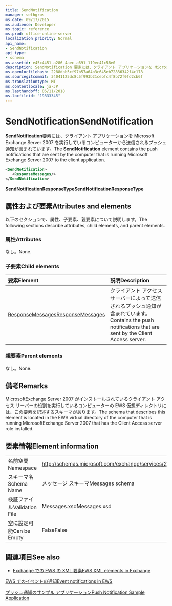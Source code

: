 ```yaml
---
title: SendNotification
manager: sethgros
ms.date: 09/17/2015
ms.audience: Developer
ms.topic: reference
ms.prod: office-online-server
localization_priority: Normal
api_name:
- SendNotification
api_type:
- schema
ms.assetid: e45c4451-a286-4aec-a691-119ec41c58e0
description: SendNotification 要素には、クライアント アプリケーションを Microsoft Exchange Server 2007 を実行しているコンピューターから送信されるプッシュ通知が含まれています。
ms.openlocfilehash: 2288dbb5cf97b57a64b3c645eb72836342f4c178
ms.sourcegitcommit: 34041125dc8c5f993b21cebfc4f8b72f0fd2cb6f
ms.translationtype: MT
ms.contentlocale: ja-JP
ms.lasthandoff: 06/11/2018
ms.locfileid: "19833345"
---
```

# <a name="sendnotification"></a><span data-ttu-id="7bda7-103">SendNotification</span><span class="sxs-lookup"><span data-stu-id="7bda7-103">SendNotification</span></span>

<span data-ttu-id="7bda7-104">**SendNotification**要素には、クライアント アプリケーションを Microsoft Exchange Server 2007 を実行しているコンピューターから送信されるプッシュ通知が含まれています。</span><span class="sxs-lookup"><span data-stu-id="7bda7-104">The **SendNotification** element contains the push notifications that are sent by the computer that is running Microsoft Exchange Server 2007 to the client application.</span></span> 
  
```xml
<SendNotification>
   <ResponseMessages/>
</SendNotification>
```

 <span data-ttu-id="7bda7-105">**SendNotificationResponseType**</span><span class="sxs-lookup"><span data-stu-id="7bda7-105">**SendNotificationResponseType**</span></span>
## <a name="attributes-and-elements"></a><span data-ttu-id="7bda7-106">属性および要素</span><span class="sxs-lookup"><span data-stu-id="7bda7-106">Attributes and elements</span></span>

<span data-ttu-id="7bda7-107">以下のセクションで、属性、子要素、親要素について説明します。</span><span class="sxs-lookup"><span data-stu-id="7bda7-107">The following sections describe attributes, child elements, and parent elements.</span></span>
  
### <a name="attributes"></a><span data-ttu-id="7bda7-108">属性</span><span class="sxs-lookup"><span data-stu-id="7bda7-108">Attributes</span></span>

<span data-ttu-id="7bda7-109">なし。</span><span class="sxs-lookup"><span data-stu-id="7bda7-109">None.</span></span>
  
### <a name="child-elements"></a><span data-ttu-id="7bda7-110">子要素</span><span class="sxs-lookup"><span data-stu-id="7bda7-110">Child elements</span></span>

|<span data-ttu-id="7bda7-111">**要素**</span><span class="sxs-lookup"><span data-stu-id="7bda7-111">**Element**</span></span>|<span data-ttu-id="7bda7-112">**説明**</span><span class="sxs-lookup"><span data-stu-id="7bda7-112">**Description**</span></span>|
|:-----|:-----|
|[<span data-ttu-id="7bda7-113">ResponseMessages</span><span class="sxs-lookup"><span data-stu-id="7bda7-113">ResponseMessages</span></span>](responsemessages.md) <br/> |<span data-ttu-id="7bda7-114">クライアント アクセス サーバーによって送信されるプッシュ通知が含まれています。</span><span class="sxs-lookup"><span data-stu-id="7bda7-114">Contains the push notifications that are sent by the Client Access server.</span></span>  <br/> |
   
### <a name="parent-elements"></a><span data-ttu-id="7bda7-115">親要素</span><span class="sxs-lookup"><span data-stu-id="7bda7-115">Parent elements</span></span>

<span data-ttu-id="7bda7-116">なし。</span><span class="sxs-lookup"><span data-stu-id="7bda7-116">None.</span></span>
  
## <a name="remarks"></a><span data-ttu-id="7bda7-117">備考</span><span class="sxs-lookup"><span data-stu-id="7bda7-117">Remarks</span></span>

<span data-ttu-id="7bda7-118">MicrosoftExchange Server 2007 がインストールされているクライアント アクセス サーバーの役割を実行しているコンピューターの EWS 仮想ディレクトリには、この要素を記述するスキーマがあります。</span><span class="sxs-lookup"><span data-stu-id="7bda7-118">The schema that describes this element is located in the EWS virtual directory of the computer that is running MicrosoftExchange Server 2007 that has the Client Access server role installed.</span></span>
  
## <a name="element-information"></a><span data-ttu-id="7bda7-119">要素情報</span><span class="sxs-lookup"><span data-stu-id="7bda7-119">Element information</span></span>

|||
|:-----|:-----|
|<span data-ttu-id="7bda7-120">名前空間</span><span class="sxs-lookup"><span data-stu-id="7bda7-120">Namespace</span></span>  <br/> |http://schemas.microsoft.com/exchange/services/2006/messages  <br/> |
|<span data-ttu-id="7bda7-121">スキーマ名</span><span class="sxs-lookup"><span data-stu-id="7bda7-121">Schema Name</span></span>  <br/> |<span data-ttu-id="7bda7-122">メッセージ スキーマ</span><span class="sxs-lookup"><span data-stu-id="7bda7-122">Messages schema</span></span>  <br/> |
|<span data-ttu-id="7bda7-123">検証ファイル</span><span class="sxs-lookup"><span data-stu-id="7bda7-123">Validation File</span></span>  <br/> |<span data-ttu-id="7bda7-124">Messages.xsd</span><span class="sxs-lookup"><span data-stu-id="7bda7-124">Messages.xsd</span></span>  <br/> |
|<span data-ttu-id="7bda7-125">空に設定可能</span><span class="sxs-lookup"><span data-stu-id="7bda7-125">Can be Empty</span></span>  <br/> |<span data-ttu-id="7bda7-126">False</span><span class="sxs-lookup"><span data-stu-id="7bda7-126">False</span></span>  <br/> |
   
## <a name="see-also"></a><span data-ttu-id="7bda7-127">関連項目</span><span class="sxs-lookup"><span data-stu-id="7bda7-127">See also</span></span>



- [<span data-ttu-id="7bda7-128">Exchange での EWS の XML 要素</span><span class="sxs-lookup"><span data-stu-id="7bda7-128">EWS XML elements in Exchange</span></span>](ews-xml-elements-in-exchange.md)


[<span data-ttu-id="7bda7-129">EWS でのイベントの通知</span><span class="sxs-lookup"><span data-stu-id="7bda7-129">Event notifications in EWS</span></span>](http://msdn.microsoft.com/library/4fd4b351-d35c-4ccc-9ed9-878932ab9d50%28Office.15%29.aspx)
  
[<span data-ttu-id="7bda7-130">プッシュ通知のサンプル アプリケーション</span><span class="sxs-lookup"><span data-stu-id="7bda7-130">Push Notification Sample Application</span></span>](http://msdn.microsoft.com/library/db1f8523-fa44-483f-bdb6-ab5939b52eee%28Office.15%29.aspx)

